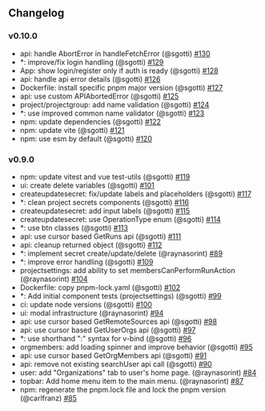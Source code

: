 ## Changelog

### v0.10.0

- api: handle AbortError in handleFetchError (@sgotti)             [#130](https://github.com/agola-io/agola-web/pull/130)
- *: improve/fix login handling (@sgotti)                          [#129](https://github.com/agola-io/agola-web/pull/129)
- App: show login/register only if auth is ready (@sgotti)         [#128](https://github.com/agola-io/agola-web/pull/128)
- api: handle api error details (@sgotti)                          [#126](https://github.com/agola-io/agola-web/pull/126)
- Dockerfile: install specific pnpm major version (@sgotti)        [#127](https://github.com/agola-io/agola-web/pull/127)
- api: use custom APIAbortedError (@sgotti)                        [#125](https://github.com/agola-io/agola-web/pull/125)
- project/projectgroup: add name validation (@sgotti)              [#124](https://github.com/agola-io/agola-web/pull/124)
- *: use improved common name validator (@sgotti)                  [#123](https://github.com/agola-io/agola-web/pull/123)
- npm: update dependencies (@sgotti)                               [#122](https://github.com/agola-io/agola-web/pull/122)
- npm: update vite (@sgotti)                                       [#121](https://github.com/agola-io/agola-web/pull/121)
- npm: use esm by default (@sgotti)                                [#120](https://github.com/agola-io/agola-web/pull/120)

### v0.9.0

- npm: update vitest and vue test-utils (@sgotti)                                     [#119](https://github.com/agola-io/agola-web/pull/119)
- ui: create delete variables (@sgotti)                                               [#101](https://github.com/agola-io/agola-web/pull/101)
- createupdatesecret: fix/update labels and placeholders (@sgotti)                    [#117](https://github.com/agola-io/agola-web/pull/117)
- *: clean project secrets components (@sgotti)                                       [#116](https://github.com/agola-io/agola-web/pull/116)
- createupdatesecret: add input labels (@sgotti)                                      [#115](https://github.com/agola-io/agola-web/pull/115)
- createupdatesecret: use OperationType enum (@sgotti)                                [#114](https://github.com/agola-io/agola-web/pull/114)
- *: use btn classes (@sgotti)                                                        [#113](https://github.com/agola-io/agola-web/pull/113)
- api: use cursor based GetRuns api (@sgotti)                                         [#111](https://github.com/agola-io/agola-web/pull/111)
- api: cleanup returned object (@sgotti)                                              [#112](https://github.com/agola-io/agola-web/pull/112)
- *: implement secret create/update/delete (@raynasorint)                             [#89](https://github.com/agola-io/agola-web/pull/89)
- *: improve error handling (@sgotti)                                                 [#109](https://github.com/agola-io/agola-web/pull/109)
- projectsettings: add ability to set membersCanPerformRunAction (@raynasorint)       [#104](https://github.com/agola-io/agola-web/pull/104)
- Dockerfile: copy pnpm-lock.yaml (@sgotti)                                           [#102](https://github.com/agola-io/agola-web/pull/102)
- *: Add initial component tests (projectsettings) (@sgotti)                          [#99](https://github.com/agola-io/agola-web/pull/99)
- ci: update node versions (@sgotti)                                                  [#100](https://github.com/agola-io/agola-web/pull/100)
- ui: modal infrastructure (@raynasorint)                                             [#94](https://github.com/agola-io/agola-web/pull/94)
- api: use cursor based GetRemoteSources api (@sgotti)                                [#98](https://github.com/agola-io/agola-web/pull/98)
- api: use cursor based GetUserOrgs api (@sgotti)                                     [#97](https://github.com/agola-io/agola-web/pull/97)
- *: use shorthand ":" syntax for v-bind (@sgotti)                                    [#96](https://github.com/agola-io/agola-web/pull/96)
- orgmembers: add loading spinner and improve behavior (@sgotti)                      [#95](https://github.com/agola-io/agola-web/pull/95)
- api: use cursor based GetOrgMembers api (@sgotti)                                   [#91](https://github.com/agola-io/agola-web/pull/91)
- api: remove not existing searchUser api call (@sgotti)                              [#90](https://github.com/agola-io/agola-web/pull/90)
- user: add "Organizations" tab to user's home page. (@raynasorint)                   [#84](https://github.com/agola-io/agola-web/pull/84)
- topbar: Add home menu item to the main menu. (@raynasorint)                         [#87](https://github.com/agola-io/agola-web/pull/87)
- npm: regenerate the pnpm.lock file and lock the pnpm version (@carlfranz)           [#85](https://github.com/agola-io/agola-web/pull/85)
